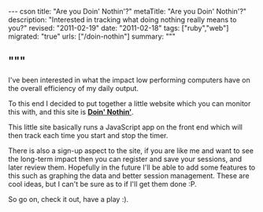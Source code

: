 --- cson
title: "Are you Doin' Nothin'?"
metaTitle: "Are you Doin' Nothin'?"
description: "Interested in tracking what doing nothing really means to you?"
revised: "2011-02-19"
date: "2011-02-18"
tags: ["ruby","web"]
migrated: "true"
urls: ["/doin-nothin"]
summary: """

"""
---
I've been interested in what the impact low performing computers have on the overall efficiency of my daily output.

To this end I decided to put together a little website which you can monitor this with, and this site is **[Doin' Nothin'][1]**.

This little site basically runs a JavaScript app on the front end which will then track each time you start and stop the timer.

There is also a sign-up aspect to the site, if you are like me and want to see the long-term impact then you can register and save your sessions, and later review them. Hopefully in the future I'll be able to add some features to this such as graphing the data and better session management. These are cool ideas, but I can't be sure as to if I'll get them done :P.

So go on, check it out, have a play :).


  [1]: http://doinnoth.in